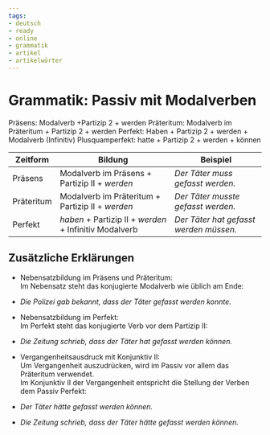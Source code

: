 ```yaml
---
tags:
- deutsch
- ready
- online
- grammatik
- artikel
- artikelwörter
---
```



# Grammatik: Passiv mit Modalverben

Präsens: Modalverb +Partizip 2 + werden
Präteritum: Modalverb im Präteritum + Partizip 2 + werden
Perfekt: Haben + Partizip 2 + werden + Modalverb (Infinitiv)
Plusquamperfekt: hatte + Partizip 2 + werden + können

|Zeitform|Bildung|Beispiel|
|---|---|---|
|Präsens|Modalverb im Präsens + Partizip II + _werden_|_Der Täter muss gefasst werden._|
|Präteritum|Modalverb im Präteritum + Partizip II + _werden_|_Der Täter musste gefasst werden._|
|Perfekt|_haben_ + Partizip II + _werden_ + Infinitiv Modalverb|_Der Täter hat gefasst werden müssen._|

## Zusätzliche Erklärungen

- Nebensatzbildung im Präsens und Präteritum:  
Im Nebensatz steht das konjugierte Modalverb wie üblich am Ende:

- _Die Polizei gab bekannt, dass der Täter gefasst werden konnte._
- Nebensatzbildung im Perfekt:  
Im Perfekt steht das konjugierte Verb vor dem Partizip II:

- _Die Zeitung schrieb, dass der Täter hat gefasst werden können._
- Vergangenheitsausdruck mit Konjunktiv II:  
Um Vergangenheit auszudrücken, wird im Passiv vor allem das Präteritum verwendet.  
Im Konjunktiv II der Vergangenheit entspricht die Stellung der Verben dem Passiv Perfekt:

- _Der Täter hätte gefasst werden können._
- _Die Zeitung schrieb, dass der Täter hätte gefasst werden können._
